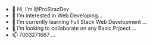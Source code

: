 - 👋 Hi, I’m @ProSirazDev
- 👀 I’m interested in Web Developing...
- 🌱 I’m currently learning Full Stack Web Development ...
- 💞️ I’m looking to collaborate on any Basic Prjoect ...
- 📫 7003271667 ...

<!---
ProSirazDev/ProSirazDev is a ✨ special ✨ repository because its `README.md` (this file) appears on your GitHub profile.
You can click the Preview link to take a look at your changes.
--->
